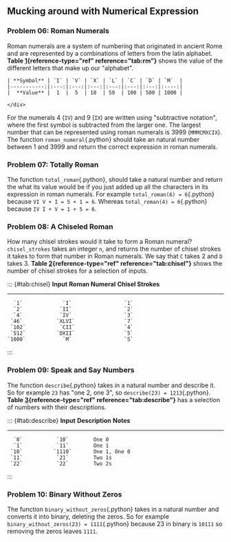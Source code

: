## Mucking around with Numerical Expression


### Problem 06: Roman Numerals
Roman numerals are a system of numbering that originated in ancient
Rome and are represented by a combinations of letters from the latin
alphabet. **Table [1](#tab:rm){reference-type="ref"
reference="tab:rm"}** shows the value of the different letters that
make up our \"alphabet\".

<div id="tab:rm" markdown="1">

    | **Symbol** | `I` | `V` | `X` | `L` | `C` | `D` | `M`  |
    |-----------:|:---:|:---:|:---:|:---:|:---:|:---:|:----:|
    |  **Value** |  1  |  5  | 10  | 50  | 100 | 500 | 1000 |

    </div>

For the numerals 4 (`IV`) and 9 (`IX`) are written using
\"subtractive notation\", where the first symbol is subtracted from
the larger one. The largest number that can be represented using
roman numerals is 3999 (`MMMCMXCIX`). The function
`roman_numeral`{.python} should take an natural number between 1 and
3999 and return the correct expression in roman numerals.


### Problem 07: Totally Roman
The function `total_roman`{.python}, should take a natural number
and return the what its value would be if you just added up all the
characters in its expression in roman numerals. For example
`total_roman(6) = 6`{.python} because `VI V + I = 5 + 1 = 6`.
Whereas `total_roman(4) = 6`{.python} because
`IV I + V = 1 + 5 = 6`.

### Problem 08: A Chiseled Roman
How many chisel strokes would it take to form a Roman numeral?
`chisel_strokes` takes an integer `n`, and returns the number of
chisel strokes it takes to form that number in Roman numerals. We
say that `C` takes 2 and `D` takes 3. **Table
[2](#tab:chisel){reference-type="ref" reference="tab:chisel"}**
shows the number of chisel strokes for a selection of inputs.

::: {#tab:chisel}
   **Input**   **Roman Numeral**   **Chisel Strokes**
  ----------- ------------------- --------------------
      `1`             `I`                 `1`
      `2`            `II`                 `2`
      `4`            `IV`                 `3`
     `46`           `XLVI`                `7`
     `102`           `CII`                `4`
     `512`          `DXII`                `5`
    `1000`            `M`                 `5`
:::

### Problem 09: Speak and Say Numbers
The function `describe`{.python} takes in a natural number and
describe it. So for example `23` has \"one 2, one 3\", so
`describe(23) = 1213`{.python}. **Table
[3](#tab:describe){reference-type="ref" reference="tab:describe"}**
has a selection of numbers with their descriptions.

::: {#tab:describe}
   **Input**   **Description**  **Notes**
  ----------- ----------------- --------------
      `0`           `10`        One 0
      `1`           `11`        One 1
     `10`          `1110`       One 1, One 0
     `11`           `21`        Two 1s
     `22`           `22`        Two 2s
:::

### Problem 10: Binary Without Zeros
The function `binary_without_zeros`{.python} takes in a natural
number and converts it into binary, deleting the zeros. So for
example `binary_without_zeros(23) = 1111`{.python} because 23 in
binary is `10111` so removing the zeros leaves `1111`.
